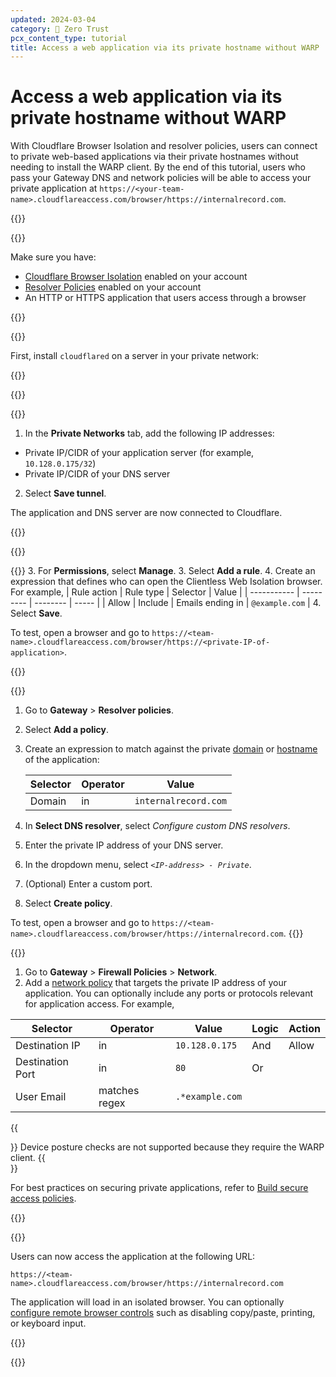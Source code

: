 ```yaml
---
updated: 2024-03-04
category: 🔐 Zero Trust
pcx_content_type: tutorial
title: Access a web application via its private hostname without WARP
---
```


# Access a web application via its private hostname without WARP

With Cloudflare Browser Isolation and resolver policies, users can connect to private web-based applications via their private hostnames without needing to install the WARP client. By the end of this tutorial, users who pass your Gateway DNS and network policies will be able to access your private application at `https://<your-team-name>.cloudflareaccess.com/browser/https://internalrecord.com`.

{{<tutorial>}}

{{<tutorial-prereqs>}}

Make sure you have:

- [Cloudflare Browser Isolation](/cloudflare-one/policies/browser-isolation/) enabled on your account
- [Resolver Policies](/cloudflare-one/policies/gateway/resolver-policies/) enabled on your account
- An HTTP or HTTPS application that users access through a browser

{{</tutorial-prereqs>}}

{{<tutorial-step title="Create a Cloudflare Tunnel">}}

First, install `cloudflared` on a server in your private network:

{{<render file="tunnel/_create-tunnel.md" productFolder="cloudflare-one">}}

{{</tutorial-step>}}

{{<tutorial-step title="Add private network routes">}}

1. In the **Private Networks** tab, add the following IP addresses:

  - Private IP/CIDR of your application server (for example, `10.128.0.175/32`)
  - Private IP/CIDR of your DNS server

2. Select **Save tunnel**.

The application and DNS server are now connected to Cloudflare.

{{</tutorial-step>}}

{{<tutorial-step title="Enable Clientless Web Isolation">}}

{{<render file="/_clientless-browser-isolation.md">}}
3. For **Permissions**, select **Manage**.
3. Select **Add a rule**.
4. Create an expression that defines who can open the Clientless Web Isolation browser. For example,
| Rule action | Rule type | Selector | Value |
| ----------- | --------- | -------- | ----- |
| Allow       | Include   | Emails ending in | `@example.com` |
4. Select **Save**.

To test, open a browser and go to `https://<team-name>.cloudflareaccess.com/browser/https://<private-IP-of-application>`.

{{</tutorial-step>}}

{{<tutorial-step title="Create a Gateway resolver policy">}}

1. Go to **Gateway** > **Resolver policies**.
2. Select **Add a policy**.
3. Create an expression to match against the private [domain](/cloudflare-one/policies/gateway/resolver-policies/#domain) or [hostname](/cloudflare-one/policies/gateway/resolver-policies/#host) of the application:

    | Selector | Operator | Value                  |
    | -------- | -------- | ---------------------- |
    | Domain     | in       | `internalrecord.com` |

4. In **Select DNS resolver**, select _Configure custom DNS resolvers_.
5. Enter the private IP address of your DNS server.
6. In the dropdown menu, select _`<IP-address> - Private`_.
7. (Optional) Enter a custom port.
8. Select **Create policy**.

To test, open a browser and go to `https://<team-name>.cloudflareaccess.com/browser/https://internalrecord.com`.
{{</tutorial-step>}}

{{<tutorial-step title="Create a Gateway network policy (Recommended)">}}

1. Go to **Gateway** > **Firewall Policies** > **Network**.
2. Add a [network policy](/cloudflare-one/policies/gateway/network-policies/) that targets the private IP address of your application. You can optionally include any ports or protocols relevant for application access. For example,

| Selector | Operator | Value | Logic | Action |
| -------- | -------- | ----- | ----- | ------ |
| Destination IP | in | `10.128.0.175` | And | Allow |
| Destination Port | in | `80` | Or | |
| User Email | matches regex | `.*example.com` | |

{{<Aside type="note">}}
Device posture checks are not supported because they require the WARP client.
{{</Aside>}}

For best practices on securing private applications, refer to [Build secure access policies](/learning-paths/replace-vpn/build-policies/).

{{</tutorial-step>}}

{{<tutorial-step title="Connect as a user">}}

Users can now access the application at the following URL:

`https://<team-name>.cloudflareaccess.com/browser/https://internalrecord.com`

The application will load in an isolated browser. You can optionally [configure remote browser controls](/cloudflare-one/policies/browser-isolation/isolation-policies/#policy-settings) such as disabling copy/paste, printing, or keyboard input.

{{</tutorial-step>}}

{{</tutorial>}}